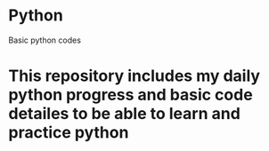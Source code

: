 # Python
Basic python codes
# This repository includes my daily python progress and basic code detailes to be able to learn and practice python